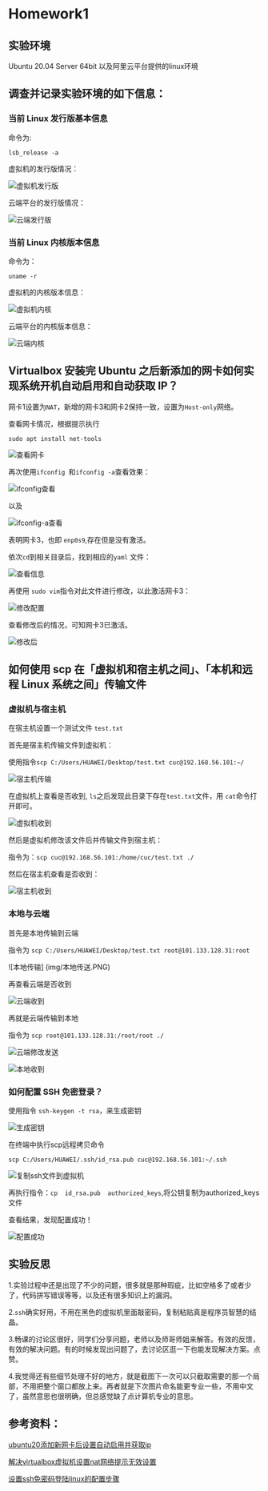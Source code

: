 # Homework1

## 实验环境

Ubuntu 20.04 Server 64bit 以及阿里云平台提供的linux环境

## 调查并记录实验环境的如下信息：
### 当前 Linux 发行版基本信息

命令为:

 `lsb_release -a `

 虚拟机的发行版情况：

![虚拟机发行版](img/虚拟机发行版.PNG)

云端平台的发行版情况：

![云端发行版](img/云端发行版.PNG)

### 当前 Linux 内核版本信息

命令为：

`uname -r`

虚拟机的内核版本信息：

![虚拟机内核](img/虚拟机内核.PNG)

云端平台的内核版本信息：

![云端内核](img/云端内核.PNG)

## Virtualbox 安装完 Ubuntu 之后新添加的网卡如何实现系统开机自动启用和自动获取 IP？

网卡1设置为`NAT`，新增的网卡3和网卡2保持一致，设置为`Host-only`网络。

查看网卡情况，根据提示执行

`sudo apt install net-tools`

![查看网卡](img/查看网卡.PNG)

再次使用`ifconfig `和`ifconfig -a`查看效果：

![ifconfig查看](img/ifconfig.PNG)

以及

![ifconfig-a查看](img/ifconfiga.PNG)

表明网卡3，也即 `enp0s9`,存在但是没有激活。

依次`cd`到相关目录后，找到相应的`yaml` 文件： 

![查看信息](img/查看信息.png)

再使用 `sudo vim`指令对此文件进行修改，以此激活网卡3：

![修改配置](img/修改配置.PNG)

查看修改后的情况，可知网卡3已激活。

![修改后](img/修改后.PNG)

## 如何使用 scp 在「虚拟机和宿主机之间」、「本机和远程 Linux 系统之间」传输文件

### 虚拟机与宿主机

在宿主机设置一个测试文件 `test.txt`

首先是宿主机传输文件到虚拟机：

使用指令`scp C:/Users/HUAWEI/Desktop/test.txt cuc@192.168.56.101:~/`

![宿主机传输](img/宿主机传输.PNG)

在虚拟机上查看是否收到, `ls`之后发现此目录下存在`test.txt`文件，用 `cat`命令打开即可。

![虚拟机收到](img/虚拟机接收.PNG)

然后是虚拟机修改该文件后并传输文件到宿主机：

指令为：`scp cuc@192.168.56.101:/home/cuc/test.txt ./`


然后在宿主机查看是否收到：

![宿主机收到](img/宿主机收到.PNG)


### 本地与云端 ###

首先是本地传输到云端

指令为 `scp C:/Users/HUAWEI/Desktop/test.txt root@101.133.128.31:root`

 ![本地传输] (img/本地传送.PNG)

 再查看云端是否收到

 ![云端收到](img/远程收到.PNG)

 再就是云端传输到本地

 指令为  `scp root@101.133.128.31:/root/root ./`

 ![云端修改发送](img/远端修改并准备发送.PNG)

 ![本地收到](img/本地收到.PNG)

### 如何配置 SSH 免密登录？

使用指令 `ssh-keygen -t rsa`，来生成密钥

![生成密钥](img/生成密钥.PNG)

在终端中执行scp远程拷贝命令

`scp C:/Users/HUAWEI/.ssh/id_rsa.pub cuc@192.168.56.101:~/.ssh`

![复制ssh文件到虚拟机](img/复制ssh文件到虚拟机.PNG)

 再执行指令：`cp  id_rsa.pub  authorized_keys`,将公钥复制为authorized_keys文件

 查看结果，发现配置成功！

 ![配置成功](img/免密登录配置成功.PNG)


## 实验反思

1.实验过程中还是出现了不少的问题，很多就是那种瑕疵，比如空格多了或者少了，代码拼写错误等等，以及还有很多知识上的漏洞。

2.`ssh`确实好用，不用在黑色的虚拟机里面敲密码，复制粘贴真是程序员智慧的结晶。

3.畅课的讨论区很好，同学们分享问题，老师以及师哥师姐来解答。有效的反馈，有效的解决问题。有的时候发现出问题了，去讨论区逛一下也能发现解决方案。点赞。

4.我觉得还有些细节处理不好的地方，就是截图下一次可以只截取需要的那一个局部，不用把整个窗口都放上来。再者就是下次图片命名能更专业一些，不用中文了，虽然意思也很明确，但总感觉缺了点计算机专业的意思。


## 参考资料：
[ubuntu20添加新网卡后设置自动启用并获取ip](https://blog.csdn.net/xiongyangg/article/details/110206220)

[解决virtualbox虚拟机设置nat网络提示无效设置](https://jingyan.baidu.com/article/a3f121e4850c98fc9052bb97.html)

[设置ssh免密码登陆linux的配置步骤](https://www.jianshu.com/p/e9db116fef8c)
